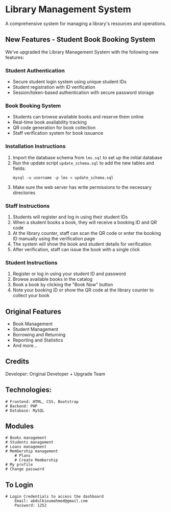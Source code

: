 # Library Management System

A comprehensive system for managing a library's resources and operations.

## New Features - Student Book Booking System

We've upgraded the Library Management System with the following new features:

### Student Authentication

- Secure student login system using unique student IDs
- Student registration with ID verification
- Session/token-based authentication with secure password storage

### Book Booking System

- Students can browse available books and reserve them online
- Real-time book availability tracking
- QR code generation for book collection
- Staff verification system for book issuance

### Installation Instructions

1. Import the database schema from `lms.sql` to set up the initial database
2. Run the update script `update_schema.sql` to add the new tables and fields:
   ```
   mysql -u username -p lms < update_schema.sql
   ```
3. Make sure the web server has write permissions to the necessary directories

### Staff Instructions

1. Students will register and log in using their student IDs
2. When a student books a book, they will receive a booking ID and QR code
3. At the library counter, staff can scan the QR code or enter the booking ID manually using the verification page
4. The system will show the book and student details for verification
5. After verification, staff can issue the book with a single click

### Student Instructions

1. Register or log in using your student ID and password
2. Browse available books in the catalog
3. Book a book by clicking the "Book Now" button
4. Note your booking ID or show the QR code at the library counter to collect your book

## Original Features

- Book Management
- Student Management
- Borrowing and Returning
- Reporting and Statistics
- And more...

## Credits

Developer: Original Developer + Upgrade Team

## Technologies:

    # Frontend: HTML, CSS, Bootstrap
    # Backend: PHP
    # Database: MySQL

## Modules

    # Books management
    # Students management
    # Loans management
    # Membership management
        # Plans
        # Create Membership
    # My profile
    # Change password

## To Login

    # Login Credentials to access the dashboard
        Email: abdulkioumahmed@gmail.com
        Password: 1252
